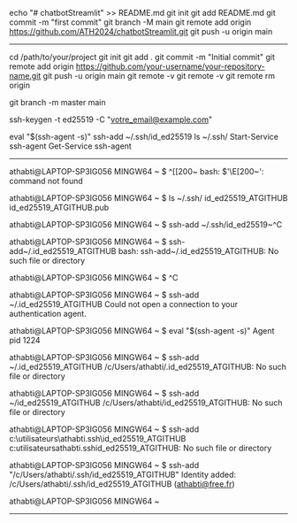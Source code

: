 echo "# chatbotStreamlit" >> README.md
git init
git add README.md
git commit -m "first commit"
git branch -M main
git remote add origin https://github.com/ATH2024/chatbotStreamlit.git
git push -u origin main

_______________________

cd /path/to/your/project
git init
git add .
git commit -m "Initial commit"
git remote add origin https://github.com/your-username/your-repository-name.git
git push -u origin main
git remote -v
git remote -v
git remote rm origin

git branch -m master main

ssh-keygen -t ed25519 -C "votre_email@example.com"

eval "$(ssh-agent -s)"
ssh-add ~/.ssh/id_ed25519
ls ~/.ssh/
Start-Service ssh-agent
Get-Service ssh-agent

_________________________________
athabti@LAPTOP-SP3IG056 MINGW64 ~
$ ^[[200~
bash: $'\E[200~': command not found

athabti@LAPTOP-SP3IG056 MINGW64 ~
$ ls ~/.ssh/
id_ed25519_ATGITHUB  id_ed25519_ATGITHUB.pub

athabti@LAPTOP-SP3IG056 MINGW64 ~
$ ssh-add ~/.ssh/id_ed25519~^C

athabti@LAPTOP-SP3IG056 MINGW64 ~
$ ssh-add~/.id_ed25519_ATGITHUB
bash: ssh-add~/.id_ed25519_ATGITHUB: No such file or directory

athabti@LAPTOP-SP3IG056 MINGW64 ~
$ ^C

athabti@LAPTOP-SP3IG056 MINGW64 ~
$ ssh-add ~/.id_ed25519_ATGITHUB
Could not open a connection to your authentication agent.

athabti@LAPTOP-SP3IG056 MINGW64 ~
$ eval "$(ssh-agent -s)"
Agent pid 1224

athabti@LAPTOP-SP3IG056 MINGW64 ~
$ ssh-add ~/.id_ed25519_ATGITHUB
/c/Users/athabti/.id_ed25519_ATGITHUB: No such file or directory

athabti@LAPTOP-SP3IG056 MINGW64 ~
$ ssh-add ~/id_ed25519_ATGITHUB
/c/Users/athabti/id_ed25519_ATGITHUB: No such file or directory

athabti@LAPTOP-SP3IG056 MINGW64 ~
$ ssh-add c:\utilisateurs\athabti\.ssh\id_ed25519_ATGITHUB
c:utilisateursathabti.sshid_ed25519_ATGITHUB: No such file or directory

athabti@LAPTOP-SP3IG056 MINGW64 ~
$ ssh-add "/c/Users/athabti/.ssh/id_ed25519_ATGITHUB"
Identity added: /c/Users/athabti/.ssh/id_ed25519_ATGITHUB (athabti@free.fr)

athabti@LAPTOP-SP3IG056 MINGW64 ~
_________________________________
